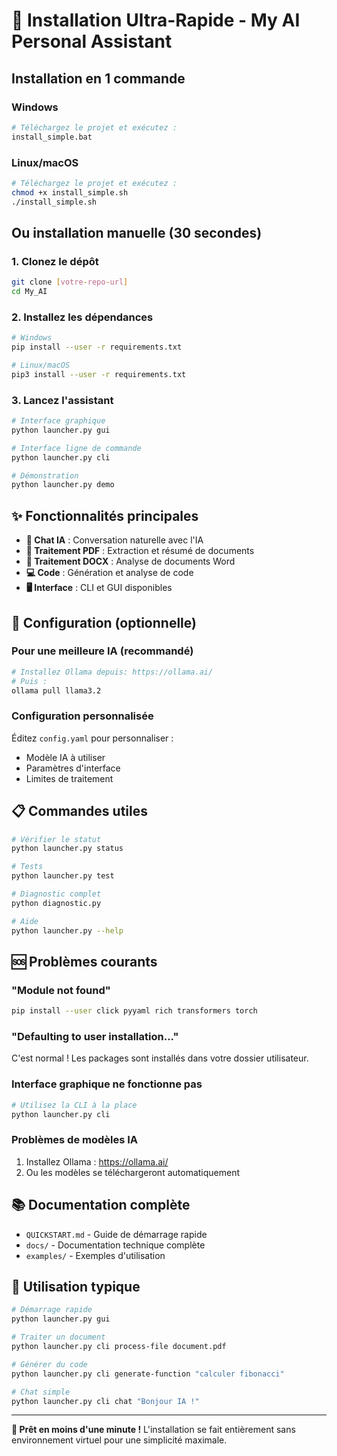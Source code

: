 # 🚀 Installation Ultra-Rapide - My AI Personal Assistant

## Installation en 1 commande

### Windows
```bash
# Téléchargez le projet et exécutez :
install_simple.bat
```

### Linux/macOS
```bash
# Téléchargez le projet et exécutez :
chmod +x install_simple.sh
./install_simple.sh
```

## Ou installation manuelle (30 secondes)

### 1. Clonez le dépôt
```bash
git clone [votre-repo-url]
cd My_AI
```

### 2. Installez les dépendances
```bash
# Windows
pip install --user -r requirements.txt

# Linux/macOS
pip3 install --user -r requirements.txt
```

### 3. Lancez l'assistant
```bash
# Interface graphique
python launcher.py gui

# Interface ligne de commande
python launcher.py cli

# Démonstration
python launcher.py demo
```

## ✨ Fonctionnalités principales

- **💬 Chat IA** : Conversation naturelle avec l'IA
- **📄 Traitement PDF** : Extraction et résumé de documents
- **📝 Traitement DOCX** : Analyse de documents Word
- **💻 Code** : Génération et analyse de code
- **🖥️ Interface** : CLI et GUI disponibles

## 🔧 Configuration (optionnelle)

### Pour une meilleure IA (recommandé)
```bash
# Installez Ollama depuis: https://ollama.ai/
# Puis :
ollama pull llama3.2
```

### Configuration personnalisée
Éditez `config.yaml` pour personnaliser :
- Modèle IA à utiliser
- Paramètres d'interface
- Limites de traitement

## 📋 Commandes utiles

```bash
# Vérifier le statut
python launcher.py status

# Tests
python launcher.py test

# Diagnostic complet
python diagnostic.py

# Aide
python launcher.py --help
```

## 🆘 Problèmes courants

### "Module not found"
```bash
pip install --user click pyyaml rich transformers torch
```

### "Defaulting to user installation..."
C'est normal ! Les packages sont installés dans votre dossier utilisateur.

### Interface graphique ne fonctionne pas
```bash
# Utilisez la CLI à la place
python launcher.py cli
```

### Problèmes de modèles IA
1. Installez Ollama : https://ollama.ai/
2. Ou les modèles se téléchargeront automatiquement

## 📚 Documentation complète

- `QUICKSTART.md` - Guide de démarrage rapide
- `docs/` - Documentation technique complète
- `examples/` - Exemples d'utilisation

## 🎯 Utilisation typique

```bash
# Démarrage rapide
python launcher.py gui

# Traiter un document
python launcher.py cli process-file document.pdf

# Générer du code
python launcher.py cli generate-function "calculer fibonacci"

# Chat simple
python launcher.py cli chat "Bonjour IA !"
```

---

**🚀 Prêt en moins d'une minute !** L'installation se fait entièrement sans environnement virtuel pour une simplicité maximale.
